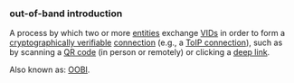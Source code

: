 ### out-of-band introduction

<p class="c8"><span>A process by which two or more </span><span class="c2"><a class="c3" href="#h.5imtbzl1f4xo">entities</a></span><span>&nbsp;exchange </span><span class="c2"><a class="c3" href="#h.qr5qljyd3se">VIDs</a></span><span>&nbsp;in order to form a </span><span class="c2"><a class="c3" href="#h.422iwwfur12">cryptographically verifiable</a></span><span>&nbsp;</span><span class="c2"><a class="c3" href="#h.thbpewq1px8x">connection</a></span><span>&nbsp;(e.g., a </span><span class="c2"><a class="c3" href="#h.5i1yn2scvzvz">ToIP connection</a></span><span>), such as by</span><span>&nbsp;scanning a </span><span class="c2"><a class="c3" href="#h.6qi3agm0afv3">QR code</a></span><span>&nbsp;(in person or remotely) or clicking a </span><span class="c2"><a class="c3" href="#h.ubxk9l39j7w">deep link</a></span><span>.</span></p><p class="c8"><span>Also known as: </span><span class="c2"><a class="c3" href="#h.1168y6n7c8w">OOBI</a></span><span class="c0">.</span></p>